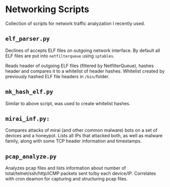 # Networking Scripts

Collection of scripts for network traffic analyzation I recently used.

## `elf_parser.py`

Declines of accepts ELF files on outgoing network interface. By default all ELF files are put into `netfilterqueue` using `iptables`.

Reads header of outgoing ELF files (filtered by NetfilterQueue), hashes header and compares it to a whitelist of header hashes. Whitelist created by previously hashed ELF file headers in `/bin/`folder.

## `mk_hash_elf.py`

Similar to above script, was used to create whitelist hashes.


## `mirai_inf.py:`

Compares attacks of mirai (and other common malware) bots on a set of devices and a honeypot. Lists all IPs that attacked both, as well as malware family, along with some TCP header information and timestamps.


## `pcap_analyze.py`

Analyzes pcap files and lists information about number of total/telnet/ssh/http/ICMP packets sent to/by each device/IP. Correlates with cron deamon for capturing and structuring pcap files.
